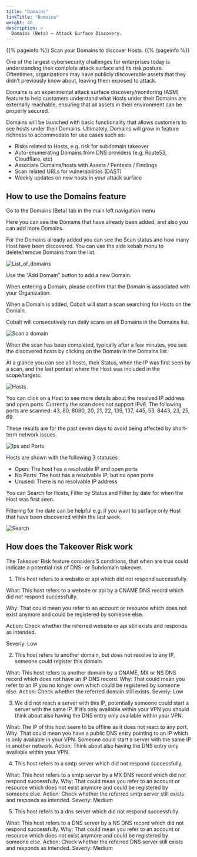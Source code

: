 ```yaml
---
title: "Domains"
linkTitle: "Domains"
weight: 40
description: >
  Domains (Beta) – Attack Surface Discovery.
---
```


{{% pageinfo %}}
Scan your Domains to discover Hosts.
{{% /pageinfo %}}

One of the largest cybersecurity challenges for enterprises today is understanding their complete attack surface and its risk posture. Oftentimes, organizations may have publicly discoverable assets that they didn’t previously know about, leaving them exposed to attack. 

Domains is an experimental attack surface discovery/monitoring (ASM) feature to help customers understand what Hosts under their Domains are externally reachable, ensuring that all assets in their environment can be properly secured.

Domains will be launched with basic functionality that allows customers to see hosts under their Domains. Ultimately, Domains will grow in feature richness to accommodate for use cases such as:

- Risks related to Hosts, e.g. risk for subdomain takeover
- Auto-enumerating Domains from DNS providers (e.g. Route53, Cloudflare, etc)
- Associate Domains/hosts with Assets / Pentests / Findings
- Scan related URLs for vulnerabilities (DAST)
- Weekly updates on new hosts in your attack surface

## How to use the Domains feature

Go to the Domains (Beta) tab in the main left navigation menu

Here you can see the Domains that have already been added, and also you can add more Domains.

For the Domains already added you can see the Scan status and how many Host have been discovered. You can use the side kebab menu to delete/remove Domains from the list.

![List_of_domains](/deepdive/listofdomains.png "List_of_domains")

Use the “Add Domain” button to add a new Domain.

When entering a Domain, please confirm that the Domain is associated with your Organization.

When a Domain is added, Cobalt will start a scan searching for Hosts on the Domain. 

Cobalt will consecutively run daily scans on all Domains in the Domains list. 

![Scan a domain](/deepdive/scanadomain.png "Scan a Domain")

When the scan has been completed, typically after a few minutes, you see the discovered hosts by clicking on the Domain in the Domains list.

At a glance you can see all hosts, their Status, when the IP was first seen by a scan, and the last pentest where the Host was included in the scope/targets.

![Hosts](/deepdive/hosts.png "List of Hosts")

You can click on a Host to see more details about the resolved IP address and open ports. Currently the scan does not support IPv6. The following ports are scanned: 43, 80, 8080, 20, 21, 22, 139, 137, 445, 53, 8443, 23, 25, 69

These results are for the past seven days to avoid being affected by short-term network issues.

![Ips and Ports](/deepdive/ipsandports.png "IPs and Ports")

Hosts are shown with the following 3 statuses:

- Open: The host has a resolvable IP and open ports
- No Ports: The host has a resolvable IP, but no open ports
- Unused: There is no resolvable IP address

You can Search for Hosts, Filter by Status and Filter by date for when the Host was first seen.

Filtering for the date can be helpful e.g. if you want to surface only Host that have been discovered within the last week.

![Search](/deepdive/search.png "Search")

## How does the Takeover Risk work

The Takeover Risk feature considers 5 conditions, that when are true could indicate a potential risk of DNS- or Subdomain takeover. 

1. This host refers to a website or api which did not respond successfully.

What: This host refers to a website or api by a CNAME DNS record which did not respond successfully.

Why: That could mean you refer to an account or resource which does not exist anymore and could be registered by someone else.

Action: Check whether the referred website or api still exists and responds as intended.

Severiy: Low

2. This host refers to another domain, but does not resolve to any IP, someone could register this domain.

What: This host refers to another domain by a CNAME, MX or NS DNS record which does not have an IP DNS record.
Why: That could mean you refer to an IP you no longer own which could be registered by someone else.
Action: Check whether the referred domain still exists.
Severiy: Low

3. We did not reach a server with this IP, potentially someone could start a server with the same IP. If it’s only available within your VPN you should think about also having the DNS entry only available within your VPN.

What: The IP of this host seem to be offline as it does not react to any port.
Why: That could mean you have a public DNS entry pointing to an IP which is only available in your VPN. Someone could start a server with the same IP in another network.
Action:  Think about also having the DNS entry only available within your VPN.

4. This host refers to a smtp server which did not respond successfully.

What: This host refers to a smtp server by a MX DNS record which did not respond successfully.
Why: That could mean you refer to an account or resource which does not exist anymore and could be registered by someone else.
Action: Check whether the referred smtp server still exists and responds as intended.
Severiy: Medium

5.	This host refers to a dns server which did not respond successfully.

What: This host refers to a DNS server by a NS DNS record which did not respond successfully.
Why: That could mean you refer to an account or resource which does not exist anymore and could be registered by someone else.
Action: Check whether the referred DNS server still exists and responds as intended.
Severiy: Medium

